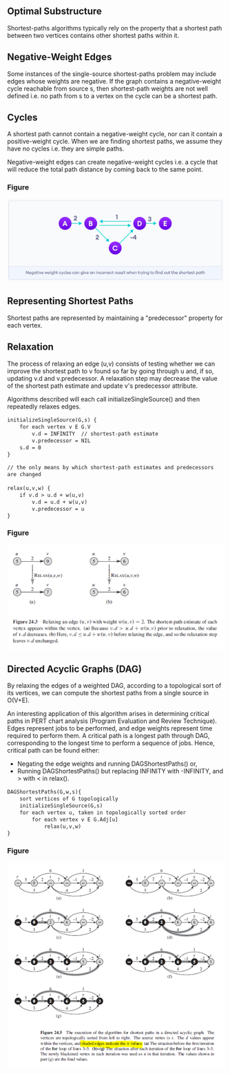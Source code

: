 ## Optimal Substructure

Shortest-paths algorithms typically rely on the property that a shortest path between two vertices contains other shortest paths within it.

## Negative-Weight Edges

Some instances of the single-source shortest-paths problem may include edges whose weights are negative. If the graph contains a negative-weight cycle reachable from source s, then shortest-path weights are not well defined i.e. no path from s to a vertex on the cycle can be a shortest path.

## Cycles

A shortest path cannot contain a negative-weight cycle, nor can it contain a positive-weight cycle. When we are finding shortest paths, we assume they have no cycles i.e. they are simple paths.

Negative-weight edges can create negative-weight cycles i.e. a cycle that will reduce the total path distance by coming back to the same point.

### Figure

<img src="../../../images/negative-weight-cycles.PNG">

## Representing Shortest Paths

Shortest paths are represented by maintaining a "predecessor" property for each vertex.

## Relaxation

The process of relaxing an edge (u,v) consists of testing whether we can improve the shortest path to v found so far by going through u and, if so, updating v.d and v.predecessor. A relaxation step may decrease the value of the shortest path estimate and update v's predecessor attribute.

Algorithms described will each call initializeSingleSource() and then repeatedly relaxes edges.

```
initializeSingleSource(G,s) {
    for each vertex v E G.V
        v.d = INFINITY  // shortest-path estimate
        v.predecessor = NIL
    s.d = 0
}
```

```
// the only means by which shortest-path estimates and predecessors are changed

relax(u,v,w) {
    if v.d > u.d + w(u,v)
        v.d = u.d + w(u,v)
        v.predecessor = u
}
```

### Figure

<img src="../../../images/shortest-paths-relaxation.PNG">

## Directed Acyclic Graphs (DAG)

By relaxing the edges of a weighted DAG, according to a topological sort of its vertices, we can compute the shortest paths from a single source in O(V+E).

An interesting application of this algorithm arises in determining critical paths in PERT chart analysis (Program Evaluation and Review Technique). Edges represent jobs to be performed, and edge weights represent time required to perform them. A critical path is a longest path through DAG, corresponding to the longest time to perform a sequence of jobs. Hence, critical path can be found either:

- Negating the edge weights and running DAGShortestPaths() or,
- Running DAGShortestPaths() but replacing INFINITY with -INFINITY, and > with < in relax().

```
DAGShortestPaths(G,w,s){
    sort vertices of G topologically
    initializeSingleSource(G,s)
    for each vertex u, taken in topologically sorted order
        for each vertex v E G.Adj[u]
            relax(u,v,w)
}
```

### Figure

<img src="../../../images/dag-shortest-paths.PNG">
